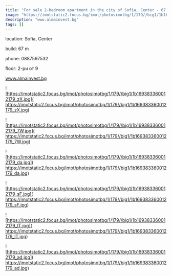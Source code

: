 ```yaml
---
title: "For sale 2-bedroom apartment in the city of Sofia, Center - 67 sq.m / 114000 EUR :: imot.bg ad"
image: "https://imotstatic2.focus.bg/imot/photosimotbg/1/179//big1/1b169383360012179_vz.jpg"
description: "www.almainvest.bg"
tags: []
---
```


location: Sofia, Center

build: 67 m

phone: 0887597532

floor: 2-ри от 9

www.almainvest.bg


![https://imotstatic2.focus.bg/imot/photosimotbg/1/179//big1/1b169383360012179_zX.jpg]( https://imotstatic2.focus.bg/imot/photosimotbg/1/179//big1/1b169383360012179_zX.jpg)


![https://imotstatic2.focus.bg/imot/photosimotbg/1/179//big1/1b169383360012179_7W.jpg]( https://imotstatic2.focus.bg/imot/photosimotbg/1/179//big1/1b169383360012179_7W.jpg)


![https://imotstatic2.focus.bg/imot/photosimotbg/1/179//big1/1b169383360012179_da.jpg]( https://imotstatic2.focus.bg/imot/photosimotbg/1/179//big1/1b169383360012179_da.jpg)


![https://imotstatic2.focus.bg/imot/photosimotbg/1/179//big1/1b169383360012179_sF.jpg]( https://imotstatic2.focus.bg/imot/photosimotbg/1/179//big1/1b169383360012179_sF.jpg)


![https://imotstatic2.focus.bg/imot/photosimotbg/1/179//big1/1b169383360012179_lT.jpg]( https://imotstatic2.focus.bg/imot/photosimotbg/1/179//big1/1b169383360012179_lT.jpg)


![https://imotstatic2.focus.bg/imot/photosimotbg/1/179//big1/1b169383360012179_ad.jpg]( https://imotstatic2.focus.bg/imot/photosimotbg/1/179//big1/1b169383360012179_ad.jpg)


